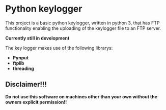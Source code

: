 <h1>Python keylogger</h1>
This project is a basic python keylogger, written in python 3, that has FTP functionality enabling the uploading of the keylogger file to an FTP server.


**Currently still in development**

The key logger makes use of the following librarys:
- **Pynput**
- **ftplib**
- **threading**

## **Disclaimer!!!**

**Do not use this software on machines other than your own without the owners explicit permission!!**
